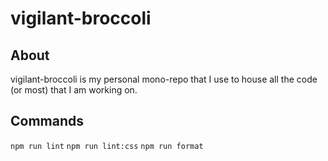 # vigilant-broccoli

## About

vigilant-broccoli is my personal mono-repo that I use to house all the code (or most) that I am working on.

## Commands

`npm run lint`
`npm run lint:css`
`npm run format`
